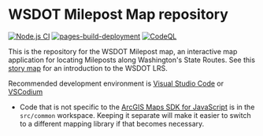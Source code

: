 # <abbrev title='Washington State Department of Transportation'>WSDOT</abbrev> Milepost Map repository

[![Node.js CI](https://github.com/WSDOT-GIS/wsdot-mp-map/actions/workflows/node.js.yml/badge.svg)](https://github.com/WSDOT-GIS/wsdot-mp-map/actions/workflows/node.js.yml) [![pages-build-deployment](https://github.com/WSDOT-GIS/wsdot-mp-map/actions/workflows/pages/pages-build-deployment/badge.svg?branch=gh-pages)](https://github.com/WSDOT-GIS/wsdot-mp-map/actions/workflows/pages/pages-build-deployment) [![CodeQL](https://github.com/WSDOT-GIS/wsdot-mp-map/actions/workflows/codeql.yml/badge.svg)](https://github.com/WSDOT-GIS/wsdot-mp-map/actions/workflows/codeql.yml)

This is the repository for the WSDOT Milepost map, an interactive map application for locating Mileposts along Washington's State Routes. See this [story map] for an introduction to the WSDOT <abbrev title='Linear Referencing System'>LRS</abbrev>.

Recommended development environment is [Visual Studio Code] or [VSCodium]

- Code that is not specific to the [ArcGIS Maps SDK for JavaScript] is in the `src/common` workspace. Keeping it separate will make it easier to switch to a different mapping library if that becomes necessary.

[ArcGIS Maps SDK for JavaScript]: https://developers.arcgis.com/javascript
[story map]: https://storymaps.arcgis.com/stories/3563e01d91b8444f875af320564fef7b
[Visual Studio Code]: https://code.visualstudio.com/
[VSCodium]: https://vscodium.com/
